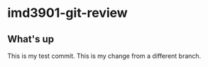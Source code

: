 # imd3901-git-review

## What's up 

This is my test commit.
This is my change from a different branch.